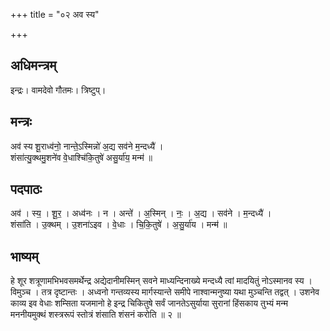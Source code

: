 +++
title = "०२ अव स्य"

+++
## अधिमन्त्रम्
इन्द्रः। वामदेवो गौतमः। त्रिष्टुप्।

## मन्त्रः
अव॑ स्य शू॒राध्व॑नो॒ नान्ते॒ऽस्मिन्नो॑ अ॒द्य सव॑ने म॒न्दध्यै॑ ।  
शंसा॑त्यु॒क्थमु॒शने॑व वे॒धाश्चि॑कि॒तुषे॑ असु॒र्या॑य॒ मन्म॑ ॥

## पदपाठः
अव॑ । स्य॒ । शू॒र॒ । अध्व॑नः । न । अन्ते॑ । अ॒स्मिन् । नः॒ । अ॒द्य । सव॑ने । म॒न्दध्यै॑ ।  
शंसा॑ति । उ॒क्थम् । उ॒शना॑ऽइव । वे॒धाः । चि॒कि॒तुषे॑ । अ॒सु॒र्या॑य । मन्म॑ ॥

## भाष्यम्
हे शूर शत्रूणामभिभवसमर्थेन्द्र अद्येदानीमस्मिन् सवने माध्यन्दिनाख्ये मन्दध्यै त्वां मादयितुं नोऽस्मानव स्य । विमुञ्च । तत्र दृष्टान्तः । अध्वनो गन्तव्यस्य मार्गस्यान्ते समीपे नाश्वान्मनुष्या यथा मुञ्चन्ति तद्वत् । उशनेव काव्य इव वेधाः शम्सिता यजमानो हे इन्द्र चिकितुषे सर्वं जानतेऽसुर्याया सुरानां हिंसकाय तुभ्यं मन्म मननीयमुक्थं शस्त्ररूपं स्तोत्रं शंसाति शंसनं करोति ॥ २ ॥
